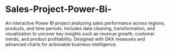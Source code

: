 # Sales-Project-Power-Bi-
An interactive Power BI project analyzing sales performance across regions, products, and time periods. Includes data cleaning, transformation, and visualization to uncover key insights such as revenue growth, customer trends, and product profitability. Designed with DAX measures and advanced charts for actionable business intelligence.
